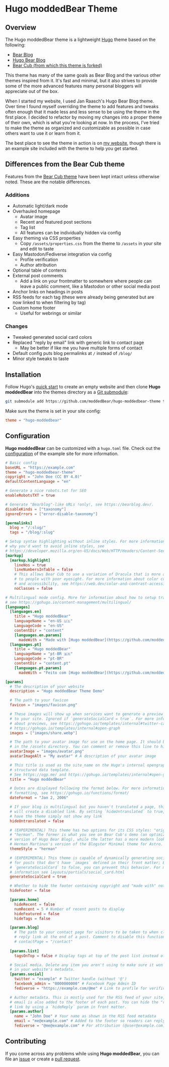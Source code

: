 # Hugo moddedBear Theme

## Overview

The Hugo moddedBear theme is a lightweight [Hugo](https://gohugo.io/) theme based on the following:
- [Bear Blog](https://bearblog.dev)
- [Hugo Bear Blog](https://github.com/janraasch/hugo-bearblog)
- [Bear Cub (from which this theme is forked)](https://github.com/clente/hugo-bearcub)

This theme has many of the same goals as Bear Blog and the various other themes inspired from it. It's fast and minimal, but it also strives to provide some of the more advanced features many personal bloggers will appreciate out of the box.

When I started my website, I used Jan Raasch's Hugo Bear Blog theme. Over time I found myself overriding the theme to add features and tweaks often enough that it made less and less sense to be using the theme in the first place. I decided to refactor by moving my changes into a proper theme of their own, which is what you're looking at now. In the process, I've tried to make the theme as organized and customizable as possible in case others want to use it or learn from it.

The best place to see the theme in action is on [my website](https://moddedbear.com), though there is an example site included with the theme to help you get started.

## Differences from the Bear Cub theme

Features from the [Bear Cub theme](https://github.com/clente/hugo-bearcub) have been kept intact unless otherwise noted. These are the notable differences.

### Additions
- Automatic light/dark mode
- Overhauled homepage
  - Avatar image
  - Recent and featured post sections
  - Tag list
  - All features can be individually hidden via config
- Easy theming via CSS properties
  - Copy `/assets/properties.css` from the theme to `/assets` in your site and edit to taste
- Easy Mastodon/Fediverse integration via config
  - Profile verification
  - Author attribution
- Optional table of contents
- External post comments
  - Add a link on your frontmatter to somewhere where people can leave a public comment, like a Mastodon or other social media post
- Anchor links on headings in posts
- RSS feeds for each tag (these were already being generated but are now linked to when filtering by tag)
- Custom home footer
  - Useful for webrings or similar

### Changes
- Tweaked generated social card colors
- Replaced "reply by email" link with generic link to contact page
  - May be better if like me you have multiple forms of contact
- Default config puts blog permalinks at `/` instead of `/blog/`
- Minor style tweaks to taste

## Installation

Follow Hugo's [quick start](https://gohugo.io/getting-started/quick-start/) to
create an empty website and then clone **Hugo moddedBear** into the themes directory as
a [Git submodule](https://git-scm.com/book/en/v2/Git-Tools-Submodules):

```sh
git submodule add https://github.com/moddedBear/hugo-moddedbear-theme themes/hugo-moddedbear
```

Make sure the theme is set in your site config:

```toml
theme = "hugo-moddedbear"
```

## Configuration

**Hugo moddedBear** can be customized with a `hugo.toml` file. Check out the
[configuration](https://github.com/moddedBear/hugo-moddedbear-theme/blob/main/exampleSite/hugo.toml)
of the example site for more information.

```toml
# Basic config
baseURL = "https://example.com"
theme = "hugo-moddedbear-theme"
copyright = "John Doe (CC BY 4.0)"
defaultContentLanguage = "en"

# Generate a nice robots.txt for SEO
enableRobotsTXT = true

# Generate "Bearblog"-like URLs !only!, see https://bearblog.dev/.
disableKinds = ["taxonomy"]
ignoreErrors = ["error-disable-taxonomy"]

[permalinks]
  blog = "/:slug/"
  tags = "/blog/:slug"

# Setup syntax highlighting without inline styles. For more information about
# why you'd want to avoid inline styles, see
# https://developer.mozilla.org/en-US/docs/Web/HTTP/Headers/Content-Security-Policy/style-src#unsafe_inline_styles
[markup]
  [markup.highlight]
    lineNos = true
    lineNumbersInTable = false
    # This allows Bear Cub to use a variation of Dracula that is more accessible
    # to people with poor eyesight. For more information about color contrast
    # and accessibility, see https://web.dev/color-and-contrast-accessibility/
    noClasses = false

# Multilingual mode config. More for information about how to setup translation,
# see https://gohugo.io/content-management/multilingual/
[languages]
  [languages.en]
    title = "Hugo moddedBear"
    languageName = "en-US 🇺🇸"
    LanguageCode = "en-US"
    contentDir = "content"
    [languages.en.params]
      madeWith = "Made with [Hugo moddedBear](https://github.com/moddedBear/hugo-moddedbear-theme)"
  [languages.pt]
    title = "Hugo moddedBear"
    languageName = "pt-BR 🇧🇷"
    LanguageCode = "pt-BR"
    contentDir = "content.pt"
    [languages.pt.params]
      madeWith = "Feito com [Hugo moddedBear](https://github.com/moddedBear/hugo-moddedbear-theme)"

[params]
  # The description of your website
  description = "Hugo moddedBear Theme Demo"

  # The path to your favicon
  favicon = "images/favicon.png"

  # These images will show up when services want to generate a preview of a link
  # to your site. Ignored if `generateSocialCard = true`. For more information
  # about previews, see https://gohugo.io/templates/internal#twitter-cards and
  # https://gohugo.io/templates/internal#open-graph
  images = ["images/share.webp"]

  # The path to your avatar image for use on the home page. It should be somewhere
  # in the /assets directory. You can comment or remove this line to hide the image.
  avatarImage = "images/avatar.png"
  avatarImageAlt = "My avatar" # A description of your avatar image

  # This title is used as the site_name on the Hugo's internal opengraph
  # structured data template.
  # See https://ogp.me/ and https://gohugo.io/templates/internal#open-graph.
  title = "Hugo moddedBear"

  # Dates are displayed following the format below. For more information about
  # formatting, see https://gohugo.io/functions/format/
  dateFormat = "Jan 2, 2006"

  # If your blog is multilingual but you haven't translated a page, this theme
  # will create a disabled link. By setting `hideUntranslated` to true, you can
  # have the theme simply not show any link
  hideUntranslated = false

  # (EXPERIMENTAL) This theme has two options for its CSS styles: "original" and
  # "herman". The former is what you see on Bear Cub's demo (an optimized
  # version of Hugo Bear Blog), while the latter has a more modern look based on
  # Herman Martinus's version of the Blogster Minimal theme for Astro.
  themeStyle = "herman"

  # (EXPERIMENTAL) This theme is capable of dynamically generating social cards
  # for posts that don't have `images` defined in their front matter; By setting
  # `generateSocialCard` to false, you can prevent this behavior. For more
  # information see layouts/partials/social_card.html
  generateSocialCard = true

  # Whether to hide the footer containing copyright and "made with" notices.
  hideFooter = false

  [params.home]
    hideRecent = false
    numRecent = 5 # Number of recent posts to display
    hideFeatured = false
    hideTags = false

  [params.blog]
    # The path to your contact page for visitors to be taken to when clicking the
    # reply link at the end of a post. Comment to disable this functionality.
    # contactPage = "/contact"
  
  [params.list]
    tagsOnTop = false # Display tags at top of the post list instead of bottom

  # Social media. Delete any item you aren't using to make sure it won't show up
  # in your website's metadata.
  [params.social]
    twitter = "example" # Twitter handle (without '@')
    facebook_admin = "0000000000" # Facebook Page Admin ID
    fediverse = "https://example.com/@me" # Link to profile for verification

  # Author metadata. This is mostly used for the RSS feed of your site, but the
  # email is also added to the footer of each post. You can hide the "reply to"
  # link by using a `hideReply` param in front matter.
  [params.author]
    name = "John Doe" # Your name as shown in the RSS feed metadata
    email = "me@example.com" # Added to the footer so readers can reply to posts
    fediverse = "@me@example.com" # For attribution (@user@example.com)

```

## Contributing

If you come across any problems while using **Hugo moddedBear**, you can file an
[issue](https://github.com/moddedBear/hugo-moddedbear-theme/issues) or create a [pull
request](https://github.com/moddedBear/hugo-moddedbear-theme/pulls).
